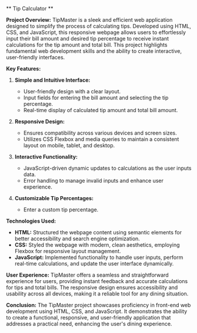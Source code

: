 ** Tip Calculator **

**Project Overview:**
TipMaster is a sleek and efficient web application designed to simplify the process of calculating tips. 
Developed using HTML, CSS, and JavaScript, this responsive webpage allows users to effortlessly input their bill amount and desired tip percentage to receive instant 
calculations for the tip amount and total bill. This project highlights fundamental web development skills and the ability to create interactive, user-friendly interfaces.

**Key Features:**
1. **Simple and Intuitive Interface:**
   - User-friendly design with a clear layout.
   - Input fields for entering the bill amount and selecting the tip percentage.
   - Real-time display of calculated tip amount and total bill amount.

2. **Responsive Design:**
   - Ensures compatibility across various devices and screen sizes.
   - Utilizes CSS Flexbox and media queries to maintain a consistent layout on mobile, tablet, and desktop.

3. **Interactive Functionality:**
   - JavaScript-driven dynamic updates to calculations as the user inputs data.
   - Error handling to manage invalid inputs and enhance user experience.

4. **Customizable Tip Percentages:**
   - Enter a custom tip percentage.

**Technologies Used:**
- **HTML:** Structured the webpage content using semantic elements for better accessibility and search engine optimization.
- **CSS:** Styled the webpage with modern, clean aesthetics, employing Flexbox for responsive layout management.
- **JavaScript:** Implemented functionality to handle user inputs, perform real-time calculations, and update the user interface dynamically.

**User Experience:**
TipMaster offers a seamless and straightforward experience for users, providing instant feedback and accurate calculations for tips and total bills. 
The responsive design ensures accessibility and usability across all devices, making it a reliable tool for any dining situation.

**Conclusion:**
The TipMaster project showcases proficiency in front-end web development using HTML, CSS, and JavaScript. 
It demonstrates the ability to create a functional, responsive, and user-friendly application that addresses a practical need, enhancing the user's dining experience.
